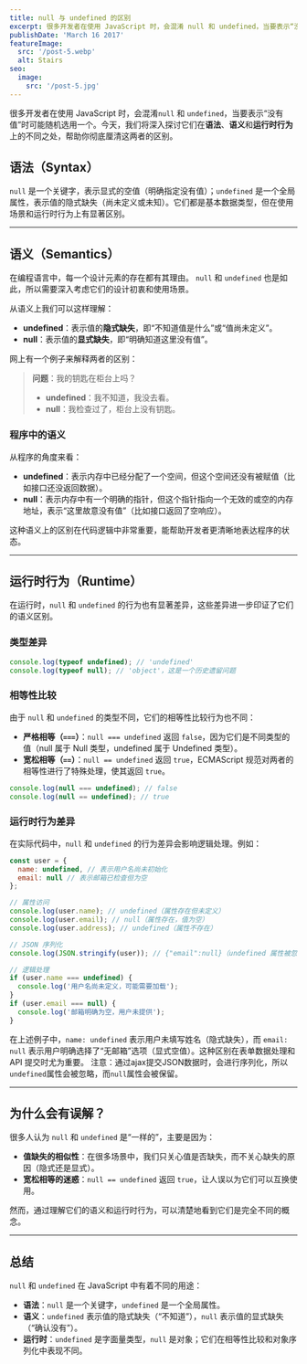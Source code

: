 ```yaml
---
title: null 与 undefined 的区别
excerpt: 很多开发者在使用 JavaScript 时，会混淆 null 和 undefined，当要表示“没有值”时就随机用使用一个。今天，我们将深入探讨它们在语法、语义和运行时行为上的不同之处，帮助你彻底厘清这两者的区别。。
publishDate: 'March 16 2017'
featureImage:
  src: '/post-5.webp'
  alt: Stairs
seo:
  image:
    src: '/post-5.jpg'
---
```


很多开发者在使用 JavaScript 时，会混淆`null` 和 `undefined`，当要表示“没有值”时可能随机选用一个。今天，我们将深入探讨它们在**语法**、**语义**和**运行时行为**上的不同之处，帮助你彻底厘清这两者的区别。

## 语法（Syntax）

`null` 是一个关键字，表示显式的空值（明确指定没有值）；`undefined` 是一个全局属性，表示值的隐式缺失（尚未定义或未知）。它们都是基本数据类型，但在使用场景和运行时行为上有显著区别。

---

## 语义（Semantics）

在编程语言中，每一个设计元素的存在都有其理由。 `null` 和 `undefined` 也是如此，所以需要深入考虑它们的设计初衷和使用场景。

从语义上我们可以这样理解：

- **undefined**：表示值的**隐式缺失**，即“不知道值是什么”或“值尚未定义”。
- **null**：表示值的**显式缺失**，即“明确知道这里没有值”。

网上有一个例子来解释两者的区别：

> **问题**：我的钥匙在柜台上吗？
>
> - **undefined**：我不知道，我没去看。
> - **null**：我检查过了，柜台上没有钥匙。

### 程序中的语义

从程序的角度来看：

- **undefined**：表示内存中已经分配了一个空间，但这个空间还没有被赋值（比如接口还没返回数据）。
- **null**：表示内存中有一个明确的指针，但这个指针指向一个无效的或空的内存地址，表示“这里故意没有值”（比如接口返回了空响应）。

这种语义上的区别在代码逻辑中非常重要，能帮助开发者更清晰地表达程序的状态。

---

## 运行时行为（Runtime）

在运行时，`null` 和 `undefined` 的行为也有显著差异，这些差异进一步印证了它们的语义区别。

### 类型差异

```javascript
console.log(typeof undefined); // 'undefined'
console.log(typeof null); // 'object'，这是一个历史遗留问题
```

### 相等性比较

由于 `null` 和 `undefined` 的类型不同，它们的相等性比较行为也不同：

- **严格相等（`===`）**：`null === undefined` 返回 `false`，因为它们是不同类型的值（null 属于 Null 类型，undefined 属于 Undefined 类型）。
- **宽松相等（`==`）**：`null == undefined` 返回 `true`，ECMAScript 规范对两者的相等性进行了特殊处理，使其返回 `true`。

```javascript
console.log(null === undefined); // false
console.log(null == undefined); // true
```

### 运行时行为差异

在实际代码中，`null` 和 `undefined` 的行为差异会影响逻辑处理。例如：

```javascript
const user = {
  name: undefined, // 表示用户名尚未初始化
  email: null // 表示邮箱已检查但为空
};

// 属性访问
console.log(user.name); // undefined（属性存在但未定义）
console.log(user.email); // null（属性存在，值为空）
console.log(user.address); // undefined（属性不存在）

// JSON 序列化
console.log(JSON.stringify(user)); // {"email":null}（undefined 属性被忽略）

// 逻辑处理
if (user.name === undefined) {
  console.log('用户名尚未定义，可能需要加载');
}
if (user.email === null) {
  console.log('邮箱明确为空，用户未提供');
}
```

在上述例子中，`name: undefined` 表示用户未填写姓名（隐式缺失），而 `email: null` 表示用户明确选择了“无邮箱”选项（显式空值）。这种区别在表单数据处理和 API 提交时尤为重要。
注意：通过ajax提交JSON数据时，会进行序列化，所以`undefined`属性会被忽略，而`null`属性会被保留。

---

## 为什么会有误解？

很多人认为 `null` 和 `undefined` 是“一样的”，主要是因为：

- **值缺失的相似性**：在很多场景中，我们只关心值是否缺失，而不关心缺失的原因（隐式还是显式）。
- **宽松相等的迷惑**：`null == undefined` 返回 `true`，让人误以为它们可以互换使用。

然而，通过理解它们的语义和运行时行为，可以清楚地看到它们是完全不同的概念。

---

## 总结

`null` 和 `undefined` 在 JavaScript 中有着不同的用途：

- **语法**：`null` 是一个关键字，`undefined` 是一个全局属性。
- **语义**：`undefined` 表示值的隐式缺失（“不知道”），`null` 表示值的显式缺失（“确认没有”）。
- **运行时**：`undefined` 是字面量类型，`null` 是对象；它们在相等性比较和对象序列化中表现不同。
